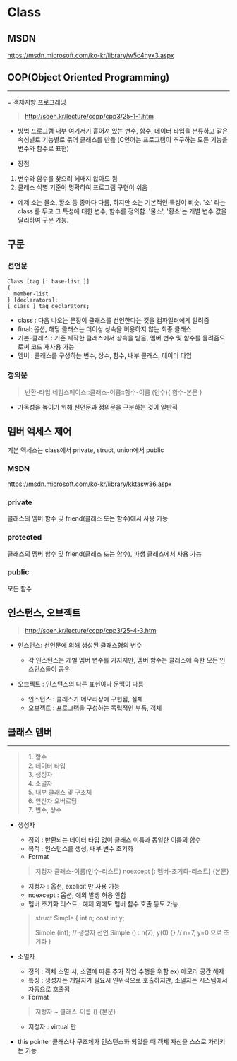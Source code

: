 # Class

## MSDN
https://msdn.microsoft.com/ko-kr/library/w5c4hyx3.aspx

## OOP(Object Oriented Programming)
---------------------------------------------------------
= 객체지향 프로그래밍
>http://soen.kr/lecture/ccpp/cpp3/25-1-1.htm

- 방법
프로그램 내부 여기저기 흩어져 있는 변수, 함수, 데이터 타입을 분류하고 같은 속성별로 기능별로 묶어 클래스를 만듦
(C언어는 프로그램이 추구하는 모든 기능을 변수와 함수로 표현)

- 장점
1. 변수와 함수를 찾으려 헤매지 않아도 됨
2.  클래스 식별 기준이 명확하여 프로그램 구현이 쉬움

- 예제
소는 물소, 황소 등 종마다 다름, 하지만 소는 기본적인 특성이 비슷.
'소' 라는 class 를 두고 그 특성에 대한 변수, 함수를 정의함. '물소', '황소'는 개별 변수 값을 달리하여 구분 가능.


## 구문
### 선언문
```
Class [tag [: base-list ]] 
{
  member-list
} [declarators];  
[ class ] tag declarators;
```

- class : 다음 나오는 문장이 클래스를 선언한다는 것을 컴파일러에게 알려줌
- final: 옵션, 해당 클래스는 더이상 상속을 허용하지 않는 최종 클래스
- 기본-클래스 : 기존 제작한 클래스에서 상속을 받음, 멤버 변수 및 함수를 물려줌으로써 코드 재사용 가능
- 멤버 : 클래스를 구성하는 변수, 상수, 함수, 내부 클래스, 데이터 타입

### 정의문
> 반환-타입 네임스페이스::클래스-이름::함수-이름 (인수){
> 함수-본문
>}

- 가독성을 높이기 위해 선언문과 정의문을 구분하는 것이 일반적

## 멤버 액세스 제어
기본 액세스는 class에서 private, struct, union에서 public

### MSDN
https://msdn.microsoft.com/ko-kr/library/kktasw36.aspx

### private
클래스의 멤버 함수 및 friend(클래스 또는 함수)에서 사용 가능

### protected
클래스의 멤버 함수 및 friend(클래스 또는 함수), 파생 클래스에서 사용 가능

### public
모든 함수


## 인스턴스, 오브젝트
> http://soen.kr/lecture/ccpp/cpp3/25-4-3.htm

- 인스턴스: 선언문에 의해 생성된 클래스형의 변수
   - 각 인스턴스는 개별 멤버 변수를 가지지만, 멤버 함수는 클래스에 속한 모든 인스턴스들이 공유
   
- 오브젝트 : 인스턴스의 다른 표현이나 문맥이 다름
  - 인스턴스 : 클래스가 메모리상에 구현됨, 실체
  - 오브젝트 : 프로그램을 구성하는 독립적인 부품, 객체

## 클래스 멤버
-----------------------------
> 1. 함수
> 2. 데이터 타입
> 3. 생성자
> 4. 소멸자
> 5. 내부 클래스 및 구조체
> 6. 연산자 오버로딩
> 7. 변수, 상수

- 생성자
	* 정의 : 반환되는 데이터 타입 없이 클래스 이름과 동일한 이름의 함수
	* 목적 : 인스턴스를 생성, 내부 변수 초기화
	* Format
	> 지정자 클래스-이름(인수-리스트) noexcept [: 멤버-초기화-리스트] {본문}

     - 지정자 :  옵션, explicit 만 사용 가능
     - noexcept : 옵션, 예외 발생 허용 안함
     - 멤버 초기화 리스트 : 예제 외에도 멤버 함수 호출 등도 가능
     
     > struct Simple {
     >   int n;
     >   cost int y;
     >   
     >   Simple (int); // 생성자 선언
     >  Simple () : n(7), y(0) {} // n=7, y=0 으로 초기화
     > }

- 소멸자
  * 정의 : 객체 소멸 시, 소멸에 따른 추가 작업 수행을 위함 ex) 메모리 공간 해제
  * 특징 : 생성자는 개발자가 필요시 인위적으로 호출하지만, 소멸자는 시스템에서 자동으로 호출됨
  * Format
  > 지정자 ~ 클래스-이름 () {본문}
     
     * 지정자 : virtual 만 
- this pointer
  클래스나 구조체가 인스턴스화 되었을 때 객체 자신을 스스로 가리키는 기능
